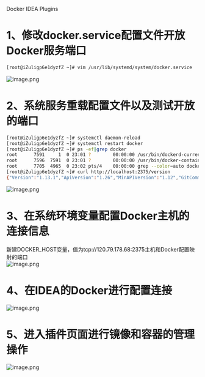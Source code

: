 Docker IDEA Plugins
<a name="TBPVf"></a>
# 1、修改docker.service配置文件开放Docker服务端口
```bash
[root@iZuligp6e1dyzfZ ~]# vim /usr/lib/systemd/system/docker.service
```
![image.png](https://cdn.nlark.com/yuque/0/2020/png/396745/1596467735885-a2402aa1-f668-4e59-9681-57e869afa076.png#align=left&display=inline&height=583&originHeight=1750&originWidth=3323&size=2102848&status=done&style=none&width=1107.6666666666667)
<a name="uf3A7"></a>
# 2、系统服务重载配置文件以及测试开放的端口
```bash
[root@iZuligp6e1dyzfZ ~]# systemctl daemon-reload
[root@iZuligp6e1dyzfZ ~]# systemctl restart docker
[root@iZuligp6e1dyzfZ ~]# ps -ef|grep docker
root      7591     1  0 23:01 ?        00:00:00 /usr/bin/dockerd-current -H tcp://0.0.0.0:2375 -H unix://var/run/docker.sock
root      7596  7591  0 23:01 ?        00:00:00 /usr/bin/docker-containerd-current -l unix:///var/run/docker/libcontainerd/docker-containerd.sock --metrics-interval=0 --start-timeout 2m --state-dir /var/run/docker/libcontainerd/containerd --shim docker-containerd-shim --runtime docker-runc
root      7705  4965  0 23:02 pts/4    00:00:00 grep --color=auto docker
[root@iZuligp6e1dyzfZ ~]# curl http://localhost:2375/version
{"Version":"1.13.1","ApiVersion":"1.26","MinAPIVersion":"1.12","GitCommit":"64e9980/1.13.1","GoVersion":"go1.10.3","Os":"linux","Arch":"amd64","KernelVersion":"3.10.0-514.26.2.el7.x86_64","BuildTime":"2020-07-01T14:56:42.708555659+00:00","PkgVersion":"docker-1.13.1-162.git64e9980.el7.centos.x86_64"}
```
![image.png](https://cdn.nlark.com/yuque/0/2020/png/396745/1596467081509-2b0ec053-ffbc-4c0f-b7fe-03e6eed58588.png#align=left&display=inline&height=272&originHeight=815&originWidth=3323&size=1075053&status=done&style=none&width=1107.6666666666667)
<a name="dJQbq"></a>
# 3、在系统环境变量配置Docker主机的连接信息
新建DOCKER_HOST变量，值为tcp://120.79.178.68:2375主机和Docker配置映射的端口<br />![image.png](https://cdn.nlark.com/yuque/0/2020/png/396745/1596467238101-955bc91f-2e4c-4747-9864-9e23ff5d6fe8.png#align=left&display=inline&height=139&originHeight=416&originWidth=1674&size=50371&status=done&style=none&width=558)
<a name="IMUMi"></a>
# 4、在IDEA的Docker进行配置连接
![image.png](https://cdn.nlark.com/yuque/0/2020/png/396745/1596467602429-739677a7-6b8e-4898-961a-e771bb0da138.png#align=left&display=inline&height=585&originHeight=1756&originWidth=2368&size=352921&status=done&style=none&width=789.3333333333334)
<a name="EPbzF"></a>
# 5、进入插件页面进行镜像和容器的管理操作
![image.png](https://cdn.nlark.com/yuque/0/2020/png/396745/1596467661650-9e493fcd-71bd-4481-9204-a5c8a2c8b68e.png#align=left&display=inline&height=324&originHeight=972&originWidth=3840&size=239464&status=done&style=none&width=1280)

